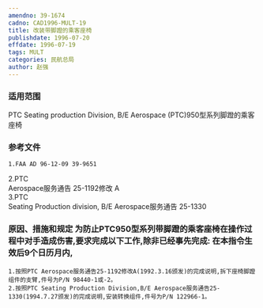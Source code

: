 ```yaml
---
amendno: 39-1674  
cadno: CAD1996-MULT-19  
title: 改装带脚蹬的乘客座椅  
publishdate: 1996-07-20  
effdate: 1996-07-19  
tags: MULT  
categories: 民航总局  
author: 赵强  
---
```

  
### 适用范围  
PTC Seating production Division, B/E Aerospace (PTC)950型系列脚蹬的乘客座椅  
  
<!--more-->  
### 参考文件  
    1.FAA AD 96-12-09 39-9651  
2.PTC  
Aerospace服务通告 25-1192修改 A  
3.PTC  
 Seating Production division, B/E Aerospace服务通告 25-1330  
  
### 原因、措施和规定 为防止PTC950型系列带脚蹬的乘客座椅在操作过程中对手造成伤害,要求完成以下工作,除非已经事先完成:     在本指令生效后9个日历月内,  
    1.按照PTC Aerospace服务通告25-1192修改A(1992.3.16颁发)的完成说明,拆下座椅脚蹬组件的支臂,件号为P/N 98440-1或-2。  
    2.按照PTC Seating Production Division,B/E Aerospace服务通告25-1330(1994.7.27颁发)的完成说明,安装转换组件,件号为P/N 122966-1。  
  
